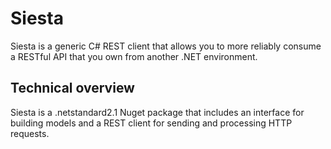 # Siesta

Siesta is a generic C# REST client that allows you to more reliably consume a RESTful API that you own from another .NET environment.

## Technical overview

Siesta is a .netstandard2.1 Nuget package that includes an interface for building models and a REST client for sending and processing HTTP requests.